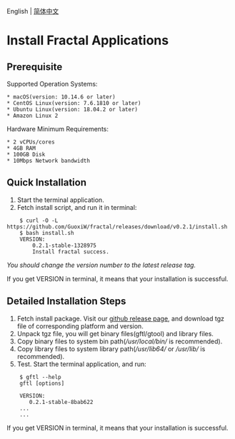 English | [简体中文](installation.zh-CN.md)

# Install Fractal Applications

## Prerequisite
Supported Operation Systems:

    * macOS(version: 10.14.6 or later)
    * CentOS Linux(version: 7.6.1810 or later)
    * Ubuntu Linux(version: 18.04.2 or later)
    * Amazon Linux 2

Hardware Minimum Requirements:

    * 2 vCPUs/cores
    * 4GB RAM
    * 100GB Disk
    * 10Mbps Network bandwidth

## Quick Installation
1. Start the terminal application.
2. Fetch install script, and run it in terminal:
```
    $ curl -O -L https://github.com/GuoxiW/fractal/releases/download/v0.2.1/install.sh
    $ bash install.sh
    VERSION:
        0.2.1-stable-1328975
        Install fractal success.
```
*You should change the version number to the latest release tag.*

If you get VERSION in terminal, it means that your installation is successful.

## Detailed Installation Steps
1. Fetch install package. Visit our [github release page](https://github.com/GuoxiW/fractal/releases), and download tgz file of corresponding platform and version.
2. Unpack tgz file, you will get binary files(gftl/gtool) and library files.
3. Copy binary files to system bin path(*/usr/local/bin/* is recommended).
4. Copy library files to system library path(*/usr/lib64/* or */usr/lib/* is recommended).
5. Test. Start the terminal application, and run:
```
    $ gftl --help
    gftl [options]
    
    VERSION:
       0.2.1-stable-8bab622
    ...
    ...
```
If you get VERSION in terminal, it means that your installation is successful.
